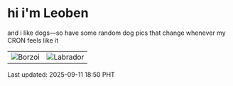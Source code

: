 # hi i'm Leoben

and i like dogs—so have some random dog pics that change whenever my CRON feels like it

|  |  |
|--------|----------|
| ![Borzoi](https://random-dog-vercel.vercel.app/api/random-borzoi?v=1757587831) | ![Labrador](https://random-dog-vercel.vercel.app/api/random-labrador?v=1757587831) |

Last updated: 2025-09-11 18:50 PHT

